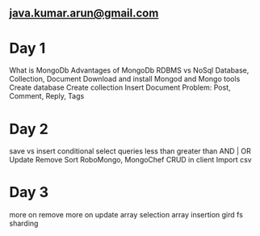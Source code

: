 ## java.kumar.arun@gmail.com


# Day 1
What is MongoDb
Advantages of MongoDb
RDBMS vs NoSql
Database, Collection, Document
Download and install
Mongod and Mongo tools
Create database
Create collection
Insert Document
Problem: Post, Comment, Reply, Tags

# Day 2
save vs insert
conditional select queries
    less than
    greater than
    AND | OR
Update
Remove
Sort
RoboMongo, MongoChef
CRUD in client
Import csv

# Day 3
more on remove
more on update
array selection
array insertion
gird fs
sharding


